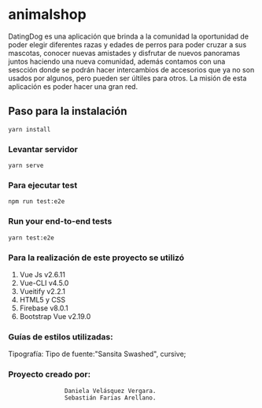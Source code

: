 # animalshop
DatingDog es una aplicación que brinda a la comunidad la oportunidad de poder elegir diferentes razas y edades de perros para poder cruzar a sus mascotas, conocer nuevas amistades y disfrutar de nuevos panoramas juntos haciendo una nueva comunidad, además contamos con una sescción donde se podrán hacer intercambios de accesorios que ya no son usados por algunos, pero pueden ser últiles para otros. La misión de esta aplicación es poder hacer una gran red.
## Paso para la instalación

```
yarn install
```

### Levantar servidor

```
yarn serve
```

### Para ejecutar test
```
npm run test:e2e
```

### Run your end-to-end tests
```
yarn test:e2e
```

### Para la realización de este proyecto se utilizó
1. Vue Js v2.6.11
2. Vue-CLI v4.5.0
3. Vueitify v2.2.1
4. HTML5 y CSS
5. Firebase v8.0.1
6. Bootstrap Vue v2.19.0

### Guías de estilos utilizadas:

Tipografía: Tipo de fuente:"Sansita Swashed", cursive;
            
### Proyecto creado por:
                    Daniela Velásquez Vergara.
                    Sebastián Farias Arellano. 


